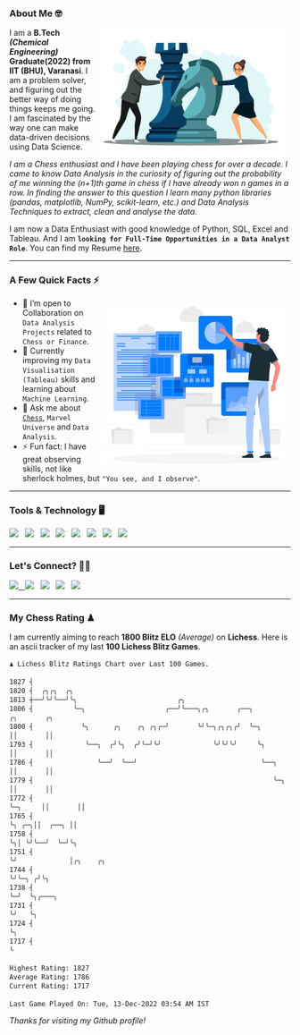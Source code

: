 ### About Me 🤓
<img align="right" alt="Coding" width="350" src="https://github.com/Laxman-Lakhan/Laxman-Lakhan/blob/master/Assets/Chess_Vector.jpg">   

I am a **B.Tech** _**(Chemical Engineering)**_ **Graduate(2022) from IIT (BHU), Varanasi**. I am a problem solver, and figuring out the better way of doing things keeps me going. I am fascinated by the way one can make data-driven decisions using Data Science. 

_I am a Chess enthusiast and I have been playing chess for over a decade. I came to know Data Analysis in the curiosity of figuring out the probability of me winning the (n+1)th game in chess if I have already won n games in a row. In finding the answer to this question I learn many python libraries (pandas, matplotlib, NumPy, scikit-learn, etc.) and Data Analysis Techniques to extract, clean and analyse the data._

I am now a Data Enthusiast with good knowledge of Python, SQL, Excel and Tableau. And I am **`looking for Full-Time Opportunities in a Data Analyst Role`**. You can find my Resume
 [here](https://drive.google.com/file/d/1UIOoogRLj5eGQFQBkuvMmTISZVdl2Ok7/view?usp=sharing).


---

### A Few Quick Facts ⚡️
<img align="right" alt="Coding" width="340" src="https://github.com/Laxman-Lakhan/Laxman-Lakhan/blob/master/Assets/Data_Vector.jpg">   

- 🤝 I’m open to Collaboration on `Data Analysis Projects` related to `Chess or Finance`.
- 📖 Currently improving my `Data Visualisation (Tableau)` skills and learning about `Machine Learning`.
- 💬 Ask me about [`Chess`](https://lichess.org/@/YourKingIsInDanger), `Marvel Universe` and `Data Analysis`.
- ⚡️ Fun fact: I have great observing skills, not like sherlock holmes, but `"You see, and I observe"`.

---
### Tools & Technology 🖥

<img src="https://img.shields.io/badge/Python-white?logo=Python&logoColor=ColorName&style=ShieldStyle" /> &nbsp;
<img src="https://img.shields.io/badge/MySQL-white?logo=MySQL&logoColor=ColorName&style=ShieldStyle" /> &nbsp;
<img src="https://img.shields.io/badge/Tableau-white?logo=Tableau&logoColor=ColorName&style=ShieldStyle" /> &nbsp;
<img src="https://img.shields.io/badge/Excel-white?logo=Microsoft+Excel&logoColor=196F3D&style=ShieldStyle" /> &nbsp;
<img src="https://img.shields.io/badge/Jupyter-white?logo=Jupyter&logoColor=ColorName&style=ShieldStyle" /> &nbsp;
<img src="https://img.shields.io/badge/pandas-white?logo=Pandas&logoColor=000080&style=ShieldStyle" /> &nbsp;
<img src="https://img.shields.io/badge/numpy-white?logo=Numpy&logoColor=85C1E9&style=ShieldStyle" /> &nbsp;
<img src="https://img.shields.io/badge/scikit learn-white?logo=Scikit+Learn&logoColor=ColorName&style=ShieldStyle" /> &nbsp;



---

### Let's Connect? 🫳🏻

<a href="mailto:laxmansingh.lakhan@gmail.com"> <img src="https://img.icons8.com/fluent/48/000000/gmail.png" width="3.5%"/> &nbsp;
[<img src="https://img.icons8.com/color/48/000000/linkedin.png" width="3.5%"/>](https://www.linkedin.com/in/laxman-lakhan/)  &nbsp;
[<img src="https://img.icons8.com/fluent/48/000000/facebook-new.png" width="3.5%"/>](https://www.facebook.com/s.laxmanlakhan/)  &nbsp;
[<img src="https://img.icons8.com/fluent/48/000000/instagram-new.png" width="3.5%"/>](https://www.instagram.com/laxman.lakhan/)  &nbsp;
[<img src="https://img.icons8.com/color/48/000000/twitter.png" width="3.5%"/>](https://twitter.com/laxman__lakhan)  &nbsp;

 ---
  
### My Chess Rating ♟
  
I am currently aiming to reach **1800 Blitz ELO** *(Average)* on **Lichess**. Here is an ascii tracker of my last **100 Lichess Blitz Games**.

  ```
  ♟︎ 𝙻𝚒𝚌𝚑𝚎𝚜𝚜 𝙱𝚕𝚒𝚝𝚣 𝚁𝚊𝚝𝚒𝚗𝚐𝚜 𝙲𝚑𝚊𝚛𝚝 𝚘𝚟𝚎𝚛 𝙻𝚊𝚜𝚝 𝟷00 𝙶𝚊𝚖𝚎𝚜.
  
1827 ┤
1820 ┤  ╭╮╭╮  ╭╮
1813 ┼──╯╰╯╰──╯╰╮                         ╭╮
1806 ┤          ╰─╮                    ╭──╯╰───╮╭╮       ╭──╮               ╭╮       ╭╮
1800 ┤            ╰╮      ╭╮    ╭╮ ╭╮╭─╯       ╰╯╰─╮╭╮╭╮╭╯  ╰─╮             ││       ││
1793 ┤             ╰──╮  ╭╯╰╮  ╭╯╰─╯╰╯             ╰╯╰╯╰╯     ╰╮            ││       ││
1786 ┤                ╰──╯  ╰──╯                               ╰──╮         ││       ││
1779 ┤                                                            ╰─╮       ││       ││
1772 ┤                                                              ╰─╮     ││       ││
1765 ┤                                                                ╰╮ ╭─╮││  ╭──╮ ││
1758 ┤                                                                 ╰╮│ ╰╯╰──╯  ╰─╯╰╮
1751 ┤                                                                  ╰╯             │╭╮    ╭╮
1744 ┤                                                                                 ╰╯╰─╮ ╭╯╰╮
1738 ┤                                                                                     ╰─╯  ╰╮╭───╮
1731 ┤                                                                                           ╰╯   ╰╮
1724 ┤                                                                                                 ╰╮
1717 ┤                                                                                                  ╰ 

Highest Rating: 1827
Average Rating: 1786
Current Rating: 1717 

Last Game Played On: Tue, 13-Dec-2022 03:54 AM IST
  ```
  
  
*Thanks for visiting my Github profile!*
